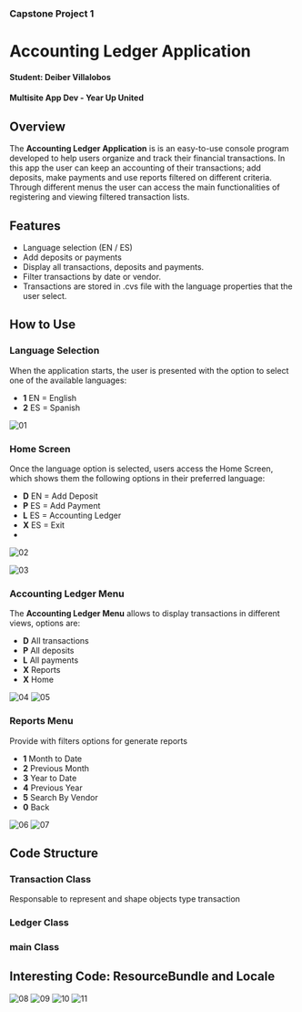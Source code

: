 ### Capstone Project 1

# Accounting Ledger Application

#### Student: Deiber Villalobos

#### Multisite App Dev - Year Up United

## Overview

The **Accounting Ledger Application** is is an easy-to-use console program developed to help users organize and track their financial transactions. In this app the user can keep an accounting of their transactions; add deposits, make payments and use reports filtered on different criteria. Through different menus the user can access the main functionalities of registering and viewing filtered transaction lists.

## Features

- Language selection (EN / ES)
- Add deposits or payments
- Display all transactions, deposits and payments.
- Filter transactions by date or vendor.
- Transactions are stored in .cvs file with the language properties that the user select.

## How to Use

### Language Selection 

When the application starts, the user is presented with the option to select one of the available languages:

- **1** EN = English
- **2** ES = Spanish

  
![01](https://github.com/user-attachments/assets/7bfefa3a-cab5-42ab-b20b-224c1e925964)



### Home Screen

Once the language option is selected, users access the Home Screen, which shows them the following options in their preferred language:
- **D** EN = Add  Deposit
- **P** ES = Add  Payment
- **L** ES = Accounting Ledger
- **X** ES = Exit
- 
![02](https://github.com/user-attachments/assets/12760f98-9532-442b-9e0c-5e981701576c)

![03](https://github.com/user-attachments/assets/7c7ae54b-62bf-4c6b-85ed-de1d0aa54157)




### Accounting Ledger Menu

The **Accounting Ledger Menu** allows to display transactions in different views, options are:

- **D** All transactions
- **P** All deposits
- **L** All payments
- **X** Reports 
- **X** Home 

![04](https://github.com/user-attachments/assets/883d09b8-e08a-4372-8c83-b33da2dc0b11)
![05](https://github.com/user-attachments/assets/623fb9c7-dd01-455e-9f80-28835c9dec36)


### Reports Menu

Provide with filters options for generate reports

- **1** Month to Date
- **2** Previous Month
- **3** Year to Date
- **4** Previous Year
- **5** Search By Vendor
- **0** Back

![06](https://github.com/user-attachments/assets/8e3a6ffe-327d-4691-9d6c-17843b881858)
![07](https://github.com/user-attachments/assets/61490081-2b11-4d7f-bcd0-c9c4c1865790)


## Code Structure 

### Transaction Class

Responsable to represent and shape objects type transaction


### Ledger Class

### main Class






## Interesting Code: ResourceBundle and Locale
![08](https://github.com/user-attachments/assets/2cd5794e-251a-4cd6-beab-cff6c70e4ffd)
![09](https://github.com/user-attachments/assets/c1393b6e-e69f-43b1-a5b6-5f94de0d0665)
![10](https://github.com/user-attachments/assets/8913aa38-66d1-4e83-a9ff-faffd21b4385)
![11](https://github.com/user-attachments/assets/b62659a1-7d3c-49b5-9f5e-a8a2cbdeebfc)


